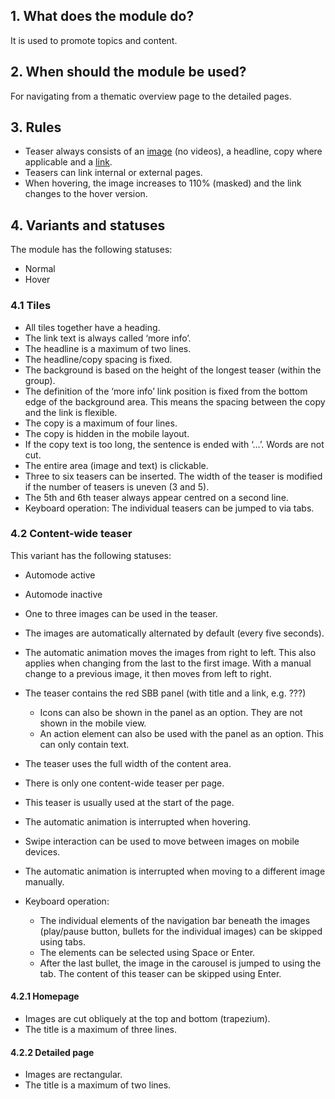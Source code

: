 ## 1. What does the module do?
It is used to promote topics and content.

## 2. When should the module be used? 
For navigating from a thematic overview page to the detailed pages.

## 3. Rules 
* Teaser always consists of an [image](https://digital.sbb.ch/en/basics/images) (no videos), a headline, copy where applicable and a [link](https://digital.sbb.ch/en/components/link).
* Teasers can link internal or external pages.
* When hovering, the image increases to 110% (masked) and the link changes to the hover version.

## 4. Variants and statuses
The module has the following statuses:
* Normal
* Hover

### 4.1 Tiles
* All tiles together have a heading.
* The link text is always called ‘more info’.
* The headline is a maximum of two lines.
* The headline/copy spacing is fixed.
* The background is based on the height of the longest teaser (within the group).
* The definition of the ‘more info’ link position is fixed from the bottom edge of the background area. This means the spacing between the copy and the link is flexible.
* The copy is a maximum of four lines.
* The copy is hidden in the mobile layout.
* If the copy text is too long, the sentence is ended with ‘…’. Words are not cut.
* The entire area (image and text) is clickable.
* Three to six teasers can be inserted. The width of the teaser is modified if the number of teasers is uneven (3 and 5).
* The 5th and 6th teaser always appear centred on a second line.
* Keyboard operation: The individual teasers can be jumped to via tabs.

### 4.2 Content-wide teaser
This variant has the following statuses:
* Automode active
* Automode inactive

* One to three images can be used in the teaser.
* The images are automatically alternated by default (every five seconds).
* The automatic animation moves the images from right to left. This also applies when changing from the last to the first image. With a manual change to a previous image, it then moves from left to right.
* The teaser contains the red SBB panel (with title and a link, e.g. ???)
    * Icons can also be shown in the panel as an option. They are not shown in the mobile view.
    * An action element can also be used with the panel as an option. This can only contain text.
* The teaser uses the full width of the content area.
* There is only one content-wide teaser per page.
* This teaser is usually used at the start of the page.
* The automatic animation is interrupted when hovering.
* Swipe interaction can be used to move between images on mobile devices.
* The automatic animation is interrupted when moving to a different image manually.
* Keyboard operation:
    * The individual elements of the navigation bar beneath the images (play/pause button, bullets for the individual images) can be skipped using tabs.
    * The elements can be selected using Space or Enter.
    * After the last bullet, the image in the carousel is jumped to using the tab. The content of this teaser can be skipped using Enter.

#### 4.2.1 Homepage 
* Images are cut obliquely at the top and bottom (trapezium).
* The title is a maximum of three lines.

#### 4.2.2 Detailed page
* Images are rectangular.
* The title is a maximum of two lines.
